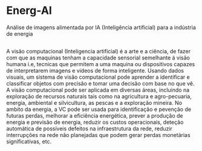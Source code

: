 # Energ-AI
 Análise de imagens alimentada por IA (Inteligência artificial) para  a indústria de energia
##
A visão computacional (Inteligencia artificial) é a arte e a ciência, de fazer com que as maquinas tenham a capacidade sensorial semelhante á visão humana i.e, tecnicas que permitem a uma maquina ou dispositivos capazes de interpretarem imagens e videos de forma inteligente. Usando dados visuais, um sistema de visão computacional pode aprender a identificar e classificar objetos com precisão e tomar uma decisão com base no que vê.
A visão computacional pode ser aplicada em diversas áreas, incluindo na exploração de recursos naturais tais como na agricultura e agro-pecuaria, energia, ambiental e silvicultura, as pescas e a exploração mineira.
No ambito da energia, a  VC pode ser usada para identificação e pevenção de futuras perdas, melhorar a eficiência energética, prever a produção de energia e previsão de energia, reduzir os custos operacionais, deteção automática de possíveis defeitos na infraestrutura da rede, reduzir interrupções na rede não planejadas que podem gerar perdas monetárias significativas, etc. 
